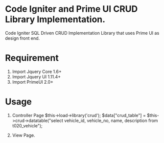 # Code Igniter and Prime UI CRUD Library Implementation.
Code Igniter SQL Driven CRUD Implementation Library that uses Prime UI as design front end.

# Requirement
1. Import Jquery Core 1.6+
2. Import Jquery UI 1.11.4+
3. Import PrimeUI 2.0+

# Usage
1. Controller Page
$this->load->library('crud');
$data["crud_table"] = $this->crud->datatable("select vehicle_id, vehicle_no, name, description from t020_vehicle");

2. View Page. 
<link rel="stylesheet" type="text/css" href="<?=base_url('resources/jquery-ui/jquery-ui.min.css')?>" />
<link rel="stylesheet" type="text/css" href="<?=base_url('resources/font-awesome/css/font-awesome.min.css')?>" />
<link rel="stylesheet" type="text/css" href="<?=base_url('resources/primeui/primeui-2.0-min.css')?>" />
<link rel="stylesheet" type="text/css" href="<?=base_url('resources/primeui/themes/<theme>/theme.css')?>" />
<script type="text/javascript" src="<?=base_url('resources/jquery/jquery.min.js')?>"></script>
<script type="text/javascript" src="<?=base_url('resources/jquery-ui/jquery-ui.min.js')?>"></script>
<script type="text/javascript" src="<?=base_url('resources/primeui/primeui-2.0-min.js')?>"></script>

<? echo $crud_table; ?>


